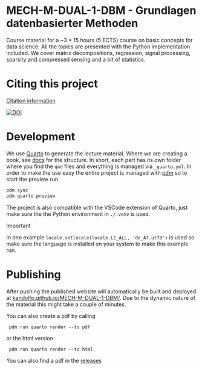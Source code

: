# MECH-M-DUAL-1-DBM - Grundlagen datenbasierter Methoden

Course material for a ~3 * 15 hours (5 ECTS) course on basic concepts for data science. All the topics are presented with the Python implementation included. We cover matrix decompositions, regression, signal processing, sparsity and compressed sensing and a bit of statistics. 

# Citing this project

[Citation information](CITATION.cff)

[![DOI](https://zenodo.org/badge/861305042.svg)](https://zenodo.org/badge/latestdoi/861305042)


# Development

We use [Quarto](https://quarto.org/) to generate the lecture material.
Where we are creating a book, see [docs](https://quarto.org/docs/books/) for the structure. 
In short, each part has its own folder where you find the `qmd` files and everything is managed via `_quarto.yml`.
In order to make the use easy the entire project is managed with [pdm](https://pdm-project.org/) so to start the preview run

```bash
pdm sync
pdm quarto preview
```

The project is also compatible with the VSCode extension of Quarto, just make sure the the Python environment in `./.venv` is used. 

> [!IMPORTANT] 
> In one example `locale.setlocale(locale.LC_ALL, 'de_AT.utf8')` is used so make sure the language is installed on your system to make this example run.

# Publishing
After pushing the published website will automatically be built and deployed at [kandolfp.github.io/MECH-M-DUAL-1-DBM/](https://kandolfp.github.io/MECH-M-DUAL-1-DBM/).
Due to the dynamic nature of the material this might take a couple of minutes.

You can also create a pdf by calling 
```
 pdm run quarto render --to pdf
```

or the html version
```
 pdm run quarto render --to html
```

You can also find a pdf in the [releases](https://github.com/kandolfp/MECH-M-DUAL-1-DBM/releases)